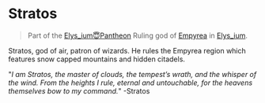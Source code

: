# Stratos

> Part of the [Elys_ium😇Pantheon](Elys_ium😇Pantheon.md)
> Ruling god of [Empyrea](Elys_ium☁️Empyrea.md) in [Elys_ium](🌐Elys=ium.md).

Stratos, god of air, patron of wizards. He rules the Empyrea region which features snow capped mountains and hidden citadels.

"*I am Stratos, the master of clouds, the tempest’s wrath, and the whisper of the wind. From the heights I rule, eternal and untouchable, for the heavens themselves bow to my command.*" -Stratos